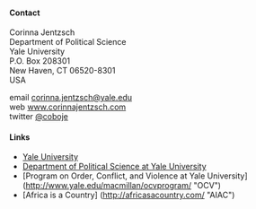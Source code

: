 #### Contact

Corinna Jentzsch  
Department of Political Science  
Yale University  
P.O. Box 208301  
New Haven, CT 06520-8301  
USA

email <corinna.jentzsch@yale.edu>  
web www.corinnajentzsch.com  
twitter [@coboje](https://twitter.com/coboje)  

#### Links

* [Yale University](www.yale.edu "Yale University")
* [Department of Political Science at Yale University](http://politicalscience.yale.edu/ "Department of Political Science at Yale University")
* [Program on Order, Conflict, and Violence at Yale University] (http://www.yale.edu/macmillan/ocvprogram/ "OCV")
* [Africa is a Country] (http://africasacountry.com/ "AIAC")

